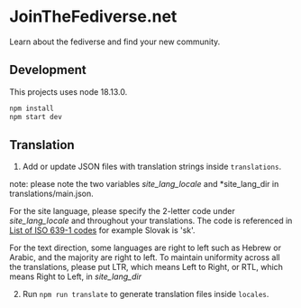 # JoinTheFediverse.net

Learn about the fediverse and find your new community.
## Development

This projects uses node 18.13.0.

```sh
npm install
npm start dev
```

## Translation

1. Add or update JSON files with translation strings inside `translations`.

note: please note the two variables *site_lang_locale* and *site_lang_dir in translations/main.json.

For the site language, please specify the 2-letter code under *site_lang_locale* and throughout your translations. The code is referenced in [List of ISO 639-1 codes](https://en.wikipedia.org/wiki/List_of_ISO_639-1_codes)
for example Slovak is 'sk'.

For the text direction,  some languages are right to left such as Hebrew or Arabic, and the majority are right to left. To maintain uniformity across all the translations,
please put LTR, which means Left to Right, or RTL, which means Right to Left, in *site_lang_dir* 

2. Run `npm run translate` to generate translation files inside `locales`.

